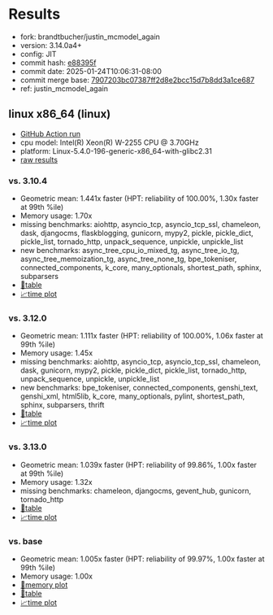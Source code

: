 # Results

- fork: brandtbucher/justin_mcmodel_again
- version: 3.14.0a4+
- config: JIT
- commit hash: [e88395f](https://github.com/brandtbucher/cpython/commit/e88395f)
- commit date: 2025-01-24T10:06:31-08:00
- commit merge base: [7907203bc07387ff2d8e2bcc15d7b8dd3a1ce687](https://github.com/python/cpython/commit/7907203bc07387ff2d8e2bcc15d7b8dd3a1ce687)
- ref: justin_mcmodel_again

## linux x86_64 (linux)

- [GitHub Action run](https://github.com/faster-cpython/benchmarking/actions/runs/12955147896)
- cpu model: Intel(R) Xeon(R) W-2255 CPU @ 3.70GHz
- platform: Linux-5.4.0-196-generic-x86_64-with-glibc2.31
- [raw results](bm-20250124-linux-x86_64-brandtbucher-justin_mcmodel_again-3.14.0a4%2B-e88395f.json)

### vs. 3.10.4

- Geometric mean: 1.441x faster (HPT: reliability of 100.00%, 1.30x faster at 99th %ile)
- Memory usage: 1.70x
- missing benchmarks: aiohttp, asyncio_tcp, asyncio_tcp_ssl, chameleon, dask, djangocms, flaskblogging, gunicorn, mypy2, pickle, pickle_dict, pickle_list, tornado_http, unpack_sequence, unpickle, unpickle_list
- new benchmarks: async_tree_cpu_io_mixed_tg, async_tree_io_tg, async_tree_memoization_tg, async_tree_none_tg, bpe_tokeniser, connected_components, k_core, many_optionals, shortest_path, sphinx, subparsers
- [📄table](bm-20250124-linux-x86_64-brandtbucher-justin_mcmodel_again-3.14.0a4%2B-e88395f-vs-3.10.4.md)
- [📈time plot](bm-20250124-linux-x86_64-brandtbucher-justin_mcmodel_again-3.14.0a4%2B-e88395f-vs-3.10.4.svg)

### vs. 3.12.0

- Geometric mean: 1.111x faster (HPT: reliability of 100.00%, 1.06x faster at 99th %ile)
- Memory usage: 1.45x
- missing benchmarks: aiohttp, asyncio_tcp, asyncio_tcp_ssl, chameleon, dask, gunicorn, mypy2, pickle, pickle_dict, pickle_list, tornado_http, unpack_sequence, unpickle, unpickle_list
- new benchmarks: bpe_tokeniser, connected_components, genshi_text, genshi_xml, html5lib, k_core, many_optionals, pylint, shortest_path, sphinx, subparsers, thrift
- [📄table](bm-20250124-linux-x86_64-brandtbucher-justin_mcmodel_again-3.14.0a4%2B-e88395f-vs-3.12.0.md)
- [📈time plot](bm-20250124-linux-x86_64-brandtbucher-justin_mcmodel_again-3.14.0a4%2B-e88395f-vs-3.12.0.svg)

### vs. 3.13.0

- Geometric mean: 1.039x faster (HPT: reliability of 99.86%, 1.00x faster at 99th %ile)
- Memory usage: 1.32x
- missing benchmarks: chameleon, djangocms, gevent_hub, gunicorn, tornado_http
- [📄table](bm-20250124-linux-x86_64-brandtbucher-justin_mcmodel_again-3.14.0a4%2B-e88395f-vs-3.13.0.md)
- [📈time plot](bm-20250124-linux-x86_64-brandtbucher-justin_mcmodel_again-3.14.0a4%2B-e88395f-vs-3.13.0.svg)

### vs. base

- Geometric mean: 1.005x faster (HPT: reliability of 99.97%, 1.00x faster at 99th %ile)
- Memory usage: 1.00x
- [🧠memory plot](bm-20250124-linux-x86_64-brandtbucher-justin_mcmodel_again-3.14.0a4%2B-e88395f-vs-base-mem.svg)
- [📄table](bm-20250124-linux-x86_64-brandtbucher-justin_mcmodel_again-3.14.0a4%2B-e88395f-vs-base.md)
- [📈time plot](bm-20250124-linux-x86_64-brandtbucher-justin_mcmodel_again-3.14.0a4%2B-e88395f-vs-base.svg)

